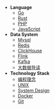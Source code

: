 <!-- _sidebar.md -->

* **Language**
    * [Go](/language/go/)
    * [Rust](/language/rust/)
    * [PHP](/language/php/)
    * [JavaScript](/language/javascript/)
* **Data System**
    * [Mysql](/data-system/mysql/)
    * [Redis](/data-system/redis/)
    * [ClickHouse](/data-system/clickhouse/)
    * [Flink](/data-system/flink/)
    * [Kafka](/data-system/kafka/)
    * [大数据导读](/data-system/README.md)
* **Technology Stack**
    * [编程理念](/technology-stack/programming-philosophy/)
    * [UNIX](/technology-stack/unix/)
    * [System Design](/technology-stack/system-design/)
    * [Docker](/technology-stack/docker/)
    * [Git](/technology-stack/git/)